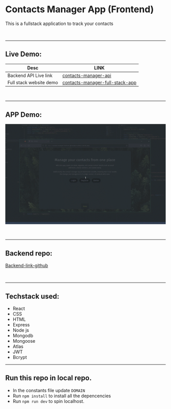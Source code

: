 # Contacts Manager App (Frontend)

This is a fullstack application to track your contacts

<br/>

---

## Live Demo:

| Desc                    | LINK                                                                                                       |
| ----------------------- | ---------------------------------------------------------------------------------------------------------- |
| Backend API Live link   | [contacts-manager-api](https://contact-manager-fullstack.onrender.com/api/hello)                                     |
| Full stack website demo | [contacts-manager-full-stack-app](https://contact-manager-frontend-g6mn68y2x-pritom-5.vercel.app) |

<br/>

---

## APP Demo:

![App-demo-gif](./public/contact_manager_01.gif)

<br/>

---

## Backend repo:

[Backend-link-github](https://github.com/pritom-5/Contact-Manager-Backend)

<br/>

---

## Techstack used:

- React
- CSS
- HTML
- Express
- Node js
- Mongodb
- Mongoose
- Atlas
- JWT
- Bcrypt

---

## Run this repo in local repo.

- In the constants file update `DOMAIN`
- Run `npm install` to install all the depencencies
- Run `npm run dev` to spin localhost.
